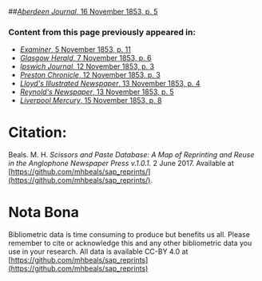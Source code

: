##[*Aberdeen Journal*, 16 November 1853, p. 5](https://mhbeals.github.io/sap_html/Aberdeen-Journal/Aberdeen-Journal-16-November-1853-p-5)

### Content from this page previously appeared in:
+ [*Examiner*, 5 November 1853, p. 11](https://mhbeals.github.io/sap_html/Examiner/Examiner-5-November-1853-p-11)
+ [*Glasgow Herald*, 7 November 1853, p. 6](https://mhbeals.github.io/sap_html/Glasgow-Herald/Glasgow-Herald-7-November-1853-p-6)
+ [*Ipswich Journal*, 12 November 1853, p. 3](https://mhbeals.github.io/sap_html/Ipswich-Journal/Ipswich-Journal-12-November-1853-p-3)
+ [*Preston Chronicle*, 12 November 1853, p. 3](https://mhbeals.github.io/sap_html/Preston-Chronicle/Preston-Chronicle-12-November-1853-p-3)
+ [*Lloyd's Illustrated Newspaper*, 13 November 1853, p. 4](https://mhbeals.github.io/sap_html/Lloyd's-Illustrated-Newspaper/Lloyd's-Illustrated-Newspaper-13-November-1853-p-4)
+ [*Reynold's Newspaper*, 13 November 1853, p. 5](https://mhbeals.github.io/sap_html/Reynold's-Newspaper/Reynold's-Newspaper-13-November-1853-p-5)
+ [*Liverpool Mercury*, 15 November 1853, p. 8](https://mhbeals.github.io/sap_html/Liverpool-Mercury/Liverpool-Mercury-15-November-1853-p-8)
                    
# Citation: 

Beals. M. H. *Scissors and Paste Database: A Map of Reprinting and Reuse in the Anglophone Newspaper Press v.1.0.1.* 2 June 2017. Available at [https://github.com/mhbeals/sap_reprints/](https://github.com/mhbeals/sap_reprints/). 
                    
# Nota Bona

Bibliometric data is time consuming to produce but benefits us all. Please remember to cite or acknowledge this and any other bibliometric data you use in your research. All data is available CC-BY 4.0 at [https://github.com/mhbeals/sap_reprints](https://github.com/mhbeals/sap_reprints)